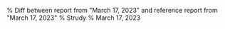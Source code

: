 % Diff between report from "March 17, 2023" and reference report from "March 17, 2023"
% Strudy
% March 17, 2023


